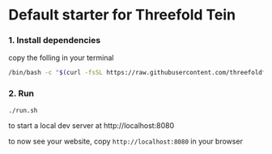 # Default starter for Threefold Tein

### 1. Install dependencies

copy the folling in your terminal

```bash
/bin/bash -c "$(curl -fsSL https://raw.githubusercontent.com/threefoldfoundation/www_threefold_twin/master/tools/install.sh)"
```

### 2. Run

```
./run.sh
```

to start a local dev server at http://localhost:8080

to now see your website, copy ```http://localhost:8080``` in your browser


